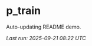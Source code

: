 # p_train

Auto-updating README demo.

<!--START_SECTION:status-->
_Last run: 2025-09-21 08:22 UTC_
<!--END_SECTION:status-->


























































































































































































































































































































































































































































































































































































































































































































































